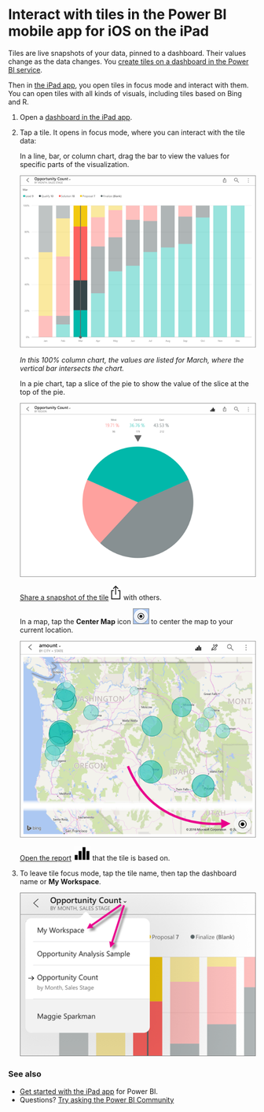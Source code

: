 <properties 
   pageTitle="Interact with tiles in the Power BI mobile app on the iPad"
   description="You create tiles on a dashboard in the Power BI service. Read about opening tiles and interacting with them in the Power BI mobile app for iOS on the iPad."
   services="powerbi" 
   documentationCenter="" 
   authors="maggiesMSFT" 
   manager="erikre" 
   backup=""
   editor=""
   tags=""
   qualityFocus="no"
   qualityDate=""/>
 
<tags
   ms.service="powerbi"
   ms.devlang="NA"
   ms.topic="article"
   ms.tgt_pltfrm="NA"
   ms.workload="powerbi"
   ms.date="12/13/2016"
   ms.author="maggies"/>

# Interact with tiles in the Power BI mobile app for iOS on the iPad

Tiles are live snapshots of your data, pinned to a dashboard. Their values change as the data changes. You [create tiles on a dashboard in the Power BI service](powerbi-service-dashboard-tiles.md).

Then in [the iPad app](http://go.microsoft.com/fwlink/?LinkId=522062), you open tiles in focus mode and interact with them. You can open tiles with all kinds of visuals, including tiles based on Bing and R.

1.  Open a [dashboard in the iPad app](powerbi-mobile-dashboards-on-the-ipad-app.md).

2.  Tap a tile. It opens in focus mode, where you can interact with the tile data:

    In a line, bar, or column chart, drag the bar to view the values for specific parts of the visualization.  

      ![](media/powerbi-mobile-tiles-in-the-ipad-app/power-bi-ipad-tile.png)

     *In this 100% column chart, the values are listed for March, where the vertical bar intersects the chart.*

    In a pie chart, tap a slice of the pie to show the value of the slice at the top of the pie.  

    ![](media/powerbi-mobile-tiles-in-the-ipad-app/power-bi-ipad-tile-pie.png)

    [Share a snapshot of the tile](powerbi-mobile-share-dashboards-from-the-ipad-app.md) ![](media/powerbi-mobile-tiles-in-the-ipad-app/power-bi-ipad-share-tile.png) with others.

      In a map, tap the **Center Map** icon ![](media/powerbi-mobile-tiles-in-the-ipad-app/power-bi-center-map-icon.png) to center the map to your current location.

     ![](media/powerbi-mobile-tiles-in-the-ipad-app/power-bi-ipad-center-map.png)

    [Open the report](powerbi-mobile-reports-on-the-ipad-app.md) ![](media/powerbi-mobile-tiles-in-the-ipad-app/power-bi-ipad-open-report-icon.png) that the tile is based on.

3. To leave tile focus mode, tap the tile name, then tap the dashboard name or **My Workspace**.

    ![](media/powerbi-mobile-tiles-in-the-ipad-app/power-bi-ipad-tile-breadcrumb.png)


### See also
-  [Get started with the iPad app](powerbi-mobile-iphone-app-get-started.md) for Power BI.
- Questions? [Try asking the Power BI Community](http://community.powerbi.com/)
